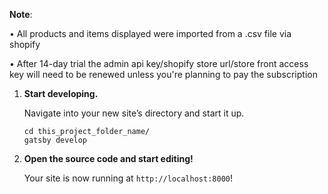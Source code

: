 **Note**:

• All products and items displayed were imported from a .csv file via shopify 

• After 14-day trial the admin api key/shopify store url/store front access key will need to be renewed unless you're planning to pay the subscription 


1.  **Start developing.**

    Navigate into your new site’s directory and start it up.

    ```shell
    cd this_project_folder_name/
    gatsby develop
    ```

2.  **Open the source code and start editing!**

    Your site is now running at `http://localhost:8000`!


